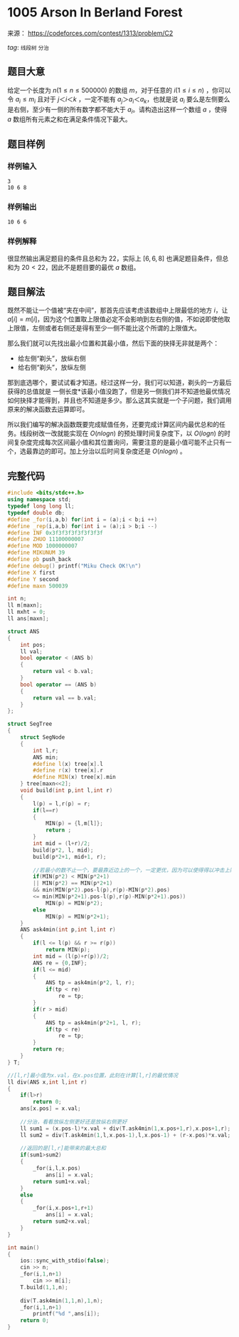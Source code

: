 # 1005  Arson In Berland Forest 

来源： https://codeforces.com/contest/1313/problem/C2

$tag:$ `线段树` `分治` 

## 题目大意

给定一个长度为 $n(1≤n≤500000)$ 的数组 $m$，对于任意的 $i(1≤i≤n)$ ，你可以令 $a_i≤m_i$ 且对于 $j＜i＜k$ ，一定不能有 $a_j＞a_i＜a_k$，也就是说 $a_i$ 要么是左侧要么是右侧，至少有一侧的所有数字都不能大于 $a_i$。请构造出这样一个数组 $a$ ，使得 $a$ 数组所有元素之和在满足条件情况下最大。



## 题目样例  

### 样例输入

```
3
10 6 8
```

### 样例输出

```
10 6 6 
```

### 样例解释

很显然输出满足题目的条件且总和为 $22$，实际上 $[6,6,8]$ 也满足题目条件，但总和为 $20<22$，因此不是题目要的最优 $a$ 数组。



## 题目解法

既然不能让一个值被“夹在中间”，那首先应该考虑该数组中上限最低的地方 $i$，让 $a[i]=m[i]$，因为这个位置取上限值必定不会影响到左右侧的值，不如说即使他取上限值，左侧或者右侧还是得有至少一侧不能比这个所谓的上限值大。

那么我们就可以先找出最小位置和其最小值，然后下面的抉择无非就是两个：

- 给左侧“剃头”，放纵右侧
- 给右侧“剃头”，放纵左侧

那到底选哪个，要试试看才知道。经过这样一分，我们可以知道，剃头的一方最后获得的总值就是 一侧长度*该最小值没跑了，但是另一侧我们并不知道他最优情况如何抉择才能得到，并且也不知道是多少。那么这其实就是一个子问题，我们调用原来的解决函数去运算即可。

所以我们编写的解决函数既要完成赋值任务，还要完成计算区间内最优总和的任务。线段树改一改就能实现在 $O(nlogn)$ 的预处理时间复杂度下，以 $O(logn)$ 的时间复杂度完成每次区间最小值和其位置询问，需要注意的是最小值可能不止只有一个，选最靠边的即可。加上分治以后时间复杂度还是 $O(nlogn)$ 。

## 完整代码

```c++
#include <bits/stdc++.h>
using namespace std;
typedef long long ll;
typedef double db;
#define _for(i,a,b) for(int i = (a);i < b;i ++)
#define _rep(i,a,b) for(int i = (a);i > b;i --)
#define INF 0x3f3f3f3f3f3f3f3f
#define ZHUO 11100000007
#define MOD 1000000007
#define MIKUNUM 39
#define pb push_back
#define debug() printf("Miku Check OK!\n")
#define X first
#define Y second
#define maxn 500039

int n;
ll m[maxn];
ll mxht = 0;
ll ans[maxn];

struct ANS
{
	int pos;
	ll val;
	bool operator < (ANS b)
	{
		return val < b.val;
	}
	bool operator == (ANS b)
	{
		return val == b.val;
	}
};

struct SegTree
{
	struct SegNode
	{
		int l,r;
		ANS min;
		#define l(x) tree[x].l
		#define r(x) tree[x].r
		#define MIN(x) tree[x].min
	} tree[maxn<<2];
	void build(int p,int l,int r)
	{
		l(p) = l,r(p) = r;
		if(l==r)
		{
			MIN(p) = {l,m[l]};
			return ;
		}
		int mid = (l+r)/2;
		build(p*2, l, mid);
		build(p*2+1, mid+1, r);
		
        //若最小的数不止一个，要最靠近边上的一个，一定更优，因为可以使得得以冲击上限的数字更多
        if(MIN(p*2) < MIN(p*2+1)
		|| MIN(p*2) == MIN(p*2+1)
		&& min(MIN(p*2).pos-l(p),r(p)-MIN(p*2).pos)
		<= min(MIN(p*2+1).pos-l(p),r(p)-MIN(p*2+1).pos))
			MIN(p) = MIN(p*2);
		else
			MIN(p) = MIN(p*2+1);
	}
	ANS ask4min(int p,int l,int r)
	{
		if(l <= l(p) && r >= r(p))
			return MIN(p);
		int mid = (l(p)+r(p))/2;
		ANS re = {0,INF};
		if(l <= mid)
		{
			ANS tp = ask4min(p*2, l, r);
			if(tp < re)
				re = tp;
		}
		if(r > mid)
		{
			ANS tp = ask4min(p*2+1, l, r);
			if(tp < re)
				re = tp;
		}
		return re;
	}
} T;

//[l,r]最小值为x.val，在x.pos位置，此刻在计算[l,r]的最优情况
ll div(ANS x,int l,int r)
{
	if(l>r)
		return 0;
	ans[x.pos] = x.val;
	
    //分治，看看放纵左侧更好还是放纵右侧更好
	ll sum1 = (x.pos-l)*x.val + div(T.ask4min(1,x.pos+1,r),x.pos+1,r);
	ll sum2 = div(T.ask4min(1,l,x.pos-1),l,x.pos-1) + (r-x.pos)*x.val;
	
    //返回的是[l,r]能带来的最大总和
	if(sum1>sum2)
	{
		_for(i,l,x.pos)
			ans[i] = x.val;
		return sum1+x.val;
	}
	else
	{
		_for(i,x.pos+1,r+1)
			ans[i] = x.val;
		return sum2+x.val;
	}
}

int main()
{
	ios::sync_with_stdio(false);
	cin >> n;
	_for(i,1,n+1)
		cin >> m[i];
	T.build(1,1,n);
	
	div(T.ask4min(1,1,n),1,n);
	_for(i,1,n+1)
		printf("%d ",ans[i]);
	return 0;
}
```

